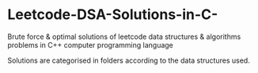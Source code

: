 # Leetcode-DSA-Solutions-in-C-
Brute force &amp; optimal solutions of leetcode data structures &amp; algorithms problems in C++ computer programming language 

Solutions are categorised in folders according to the data structures used.
